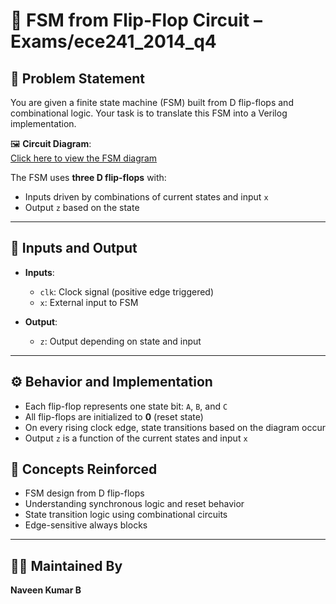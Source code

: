 # 🧠 FSM from Flip-Flop Circuit – Exams/ece241_2014_q4

## 📘 Problem Statement

You are given a finite state machine (FSM) built from D flip-flops and combinational logic. Your task is to translate this FSM into a Verilog implementation.

🖼️ **Circuit Diagram**:  
[Click here to view the FSM diagram](https://hdlbits.01xz.net/mw/images/d/d6/Ece241_2014_q4.png)

The FSM uses **three D flip-flops** with:
- Inputs driven by combinations of current states and input `x`
- Output `z` based on the state

---

## 🔑 Inputs and Output

- **Inputs**:
  - `clk`: Clock signal (positive edge triggered)
  - `x`: External input to FSM

- **Output**:
  - `z`: Output depending on state and input

---

## ⚙️ Behavior and Implementation

- Each flip-flop represents one state bit: `A`, `B`, and `C`
- All flip-flops are initialized to **0** (reset state)
- On every rising clock edge, state transitions based on the diagram occur
- Output `z` is a function of the current states and input `x`



## 🧩 Concepts Reinforced

- FSM design from D flip-flops
- Understanding synchronous logic and reset behavior
- State transition logic using combinational circuits
- Edge-sensitive always blocks

---

## 👨‍💻 Maintained By

**Naveen Kumar B**
